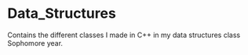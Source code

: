 # Data_Structures
Contains the different classes I made in C++ in my data structures class Sophomore year.
